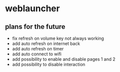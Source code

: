 # weblauncher

## plans for the future

* fix refresh on volume key not always working
* add auto refresh on internet back
* add auto refresh on timer
* add auto connect to wifi
* add possibility to enable and disable pages 1 and 2
* add possibility to disable interaction
